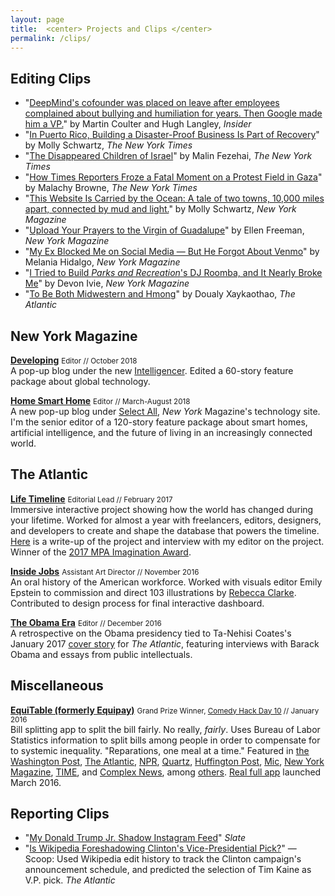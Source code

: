 ```yaml
---
layout: page
title:  <center> Projects and Clips </center>
permalink: /clips/
---
```


## Editing Clips  

- "[DeepMind's cofounder was placed on leave after employees complained about bullying and humiliation for years. Then Google made him a VP.](https://www.businessinsider.com/deepmind-mustafa-suleyman-google-allegations-bullying-settlements-2021-8)" by Martin Coulter and Hugh Langley, *Insider*
- "[In Puerto Rico, Building a Disaster-Proof Business Is Part of Recovery](https://www.nytimes.com/2019/04/09/business/puerto-rico-parallel18-hurricane-economy.html)" by Molly Schwartz, *The New York Times*    
- "[The Disappeared Children of Israel](https://www.nytimes.com/2019/02/20/world/middleeast/israel-yemenite-children-affair.html)" by Malin Fezehai, *The New York Times* 
- "[How Times Reporters Froze a Fatal Moment on a Protest Field in Gaza](https://www.nytimes.com/2018/12/30/reader-center/gaza-medic-israel-shooting-video-investigation.html)" by Malachy Browne, *The New York Times*    
- "[This Website Is Carried by the Ocean: A tale of two towns, 10,000 miles apart, connected by mud and light.](http://nymag.com/developing/2018/11/this-url-is-wind-beneath-the-waves.html)" by Molly Schwartz, *New York Magazine*    
- "[Upload Your Prayers to the Virgin of Guadalupe](http://nymag.com/developing/2018/11/basilica-of-guadalupe-mexico-digital-pilgrimage-usb.html)" by Ellen Freeman, *New York Magazine*    
- "[My Ex Blocked Me on Social Media — But He Forgot About Venmo](http://nymag.com/intelligencer/2018/05/my-ex-forgot-to-block-me-on-venmo.html)" by Melania Hidalgo, *New York Magazine*    
- "[I Tried to Build *Parks and Recreation*'s DJ Roomba, and It Nearly Broke Me](http://nymag.com/selectall/smarthome/how-to-build-dj-roomba-smart-speaker.html)" by Devon Ivie,  *New York Magazine*   
- "[To Be Both Midwestern and Hmong](http://www.theatlantic.com/politics/archive/2016/06/wausau-wisconsin-southeast-asia-hmong/485291/)" by Doualy Xaykaothao,  *The Atlantic*  


## New York Magazine  

**[Developing](http://nymag.com/developing/)** <small>Editor // October 2018</small>  
A pop-up blog under the new [Intelligencer](http://nymag.com/intelligencer). Edited a 60-story feature package about global technology.    

**[Home Smart Home](http://nymag.com/selectall/smarthome/)** <small>Editor // March-August 2018</small>  
A new pop-up blog under [Select All](http://nymag.com/selectall), *New York* Magazine's technology site. I'm the senior editor of a 120-story feature package about smart homes, artificial intelligence, and the future of living in an increasingly connected world.   


## The Atlantic  

**[Life Timeline](https://www.theatlantic.com/timeline/)** <small>Editorial Lead // February 2017</small>  
Immersive interactive project showing how the world has changed during your lifetime. Worked for almost a year with freelancers, editors, designers, and developers to create and shape the database that powers the timeline. [Here](http://www.thedrum.com/news/2017/03/01/how-the-atlantic-created-personalized-timeline-your-life) is a write-up of the project and interview with my editor on the project. Winner of the [2017 MPA Imagination Award](http://www.magazine.org/events/past-events/imagination-awards-2017).   

**[Inside Jobs](https://www.theatlantic.com/projects/inside-jobs/)** <small>Assistant Art Director // November 2016</small>   
An oral history of the American workforce. Worked with visuals editor Emily Epstein to commission and direct 103 illustrations by [Rebecca Clarke](http://rebeccaclarke.info). Contributed to design process for final interactive dashboard.  

**[The Obama Era](https://www.theatlantic.com/projects/the-obama-era/)** <small>Editor // December 2016</small>  
A retrospective on the Obama presidency tied to Ta-Nehisi Coates's January 2017 [cover story](https://www.theatlantic.com/magazine/archive/2017/01/my-president-was-black/508793/) for *The Atlantic*, featuring interviews with Barack Obama and essays from public intellectuals.  


## Miscellaneous  

**[EquiTable (formerly Equipay)](http://www.equitableapp.com/)** <small>Grand Prize Winner, <a href="http://www.comedyhackday.org/demosmade/2016/1/28/equipay">Comedy Hack Day 10</a> // January 2016</small>    
Bill splitting app to split the bill fairly. No really, *fairly*. Uses Bureau of Labor Statistics information to split bills among people in order to compensate for to systemic inequality. "Reparations, one meal at a time." Featured in [the Washington Post](https://www.washingtonpost.com/news/wonk/wp/2016/02/08/the-fairest-and-funniest-way-to-split-the-dinner-bill/), [The Atlantic](http://www.theatlantic.com/notes/2016/02/want-to-pay-reparations-in-your-own-life-theres-an-app-for-that/460281/), [NPR](https://twitter.com/planetmoney/status/695708303180099584), [Quartz](http://qz.com/632803/would-you-use-an-app-that-splits-your-restaurant-bill-by-privilege/), [Huffington Post](http://www.huffingtonpost.com/entry/finally-an-app-that-splits-the-bill-so-that-white-men-pay-more_us_56d06dfae4b0871f60eb1181), [Mic](http://mic.com/articles/137083/this-app-promises-to-solve-the-wage-gap-when-it-s-time-to-pay-the-restaurant-bill#.bDbC2HQ64), [New York Magazine](http://nymag.com/thecut/2016/03/equitable-app-makes-men-pay.html), [TIME](http://time.com/money/4249664/equitable-app-wage-discrimination/), and [Complex News](http://www.complex.com/life/2016/02/pay-reparations-with-equipay-the-app-that-splits-bills-according-to-privilege), among [others](http://equitableapp.com/). [Real full app](https://itunes.apple.com/us/app/equitable/id1089633422?ls=1&mt=8) launched March 2016.  


## Reporting Clips   

- "[My Donald Trump Jr. Shadow Instagram Feed](https://slate.com/human-interest/2018/07/my-donald-trump-jr-shadow-instagram-feed-what-i-learned-from-mimicking-his-likes-and-follows.html)"  *Slate*  
- "[Is Wikipedia Foreshadowing Clinton's Vice-Presidential Pick?](http://www.theatlantic.com/politics/archive/2016/07/is-wikipedia-foreshadowing-clintons-vice-presidential-pick/492629/)" — Scoop: Used Wikipedia edit history to track the Clinton campaign's announcement schedule, and predicted the selection of Tim Kaine as V.P. pick.   *The Atlantic*
